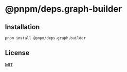 # @pnpm/deps.graph-builder

> 

## Installation

```
pnpm install @pnpm/deps.graph.builder
```

## License

[MIT](LICENSE)
